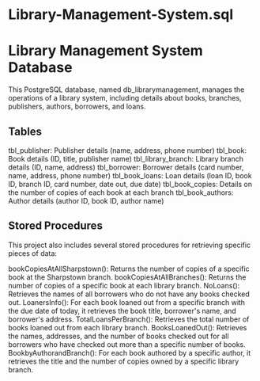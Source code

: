 # Library-Management-System.sql

# Library Management System Database
This PostgreSQL database, named db_librarymanagement, manages the operations of a library system, including details about books, branches, publishers, authors, borrowers, and loans.

## Tables
tbl_publisher: Publisher details (name, address, phone number)
tbl_book: Book details (ID, title, publisher name)
tbl_library_branch: Library branch details (ID, name, address)
tbl_borrower: Borrower details (card number, name, address, phone number)
tbl_book_loans: Loan details (loan ID, book ID, branch ID, card number, date out, due date)
tbl_book_copies: Details on the number of copies of each book at each branch
tbl_book_authors: Author details (author ID, book ID, author name)
## Stored Procedures
This project also includes several stored procedures for retrieving specific pieces of data:

bookCopiesAtAllSharpstown(): Returns the number of copies of a specific book at the Sharpstown branch.
bookCopiesAtAllBranches(): Returns the number of copies of a specific book at each library branch.
NoLoans(): Retrieves the names of all borrowers who do not have any books checked out.
LoanersInfo(): For each book loaned out from a specific branch with the due date of today, it retrieves the book title, borrower's name, and borrower's address.
TotalLoansPerBranch(): Retrieves the total number of books loaned out from each library branch.
BooksLoanedOut(): Retrieves the names, addresses, and the number of books checked out for all borrowers who have checked out more than a specific number of books.
BookbyAuthorandBranch(): For each book authored by a specific author, it retrieves the title and the number of copies owned by a specific library branch.
